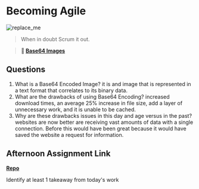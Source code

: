 # Becoming Agile

![replace_me](https://codeworks.blob.core.windows.net/public/assets/img/illustrations/placeholder.svg)

> When in doubt Scrum it out.

> **📖 [Base64 Images](https://codeworksacademy.com/fs-student-guide/resources/wk8-9/06-Base64)**

## Questions

1. What is a Base64 Encoded Image?
it is and image that is represented in a text format that correlates to its binary data. 
2. What are the drawbacks of using Base64 Encoding?
increased download times, an average 25% increase in file size, add a layer of unnecessary work, and it is unable to be cached. 
3. Why are these drawbacks issues in this day and age versus in the past?
websites are now better are receiving vast amounts of data with a single connection. Before this would have been great because it would have saved the website a request for information. 
## Afternoon Assignment Link

**[Repo](https://github.com/BDVassar/DailyRhythm)**

Identify at least 1 takeaway from today's work
